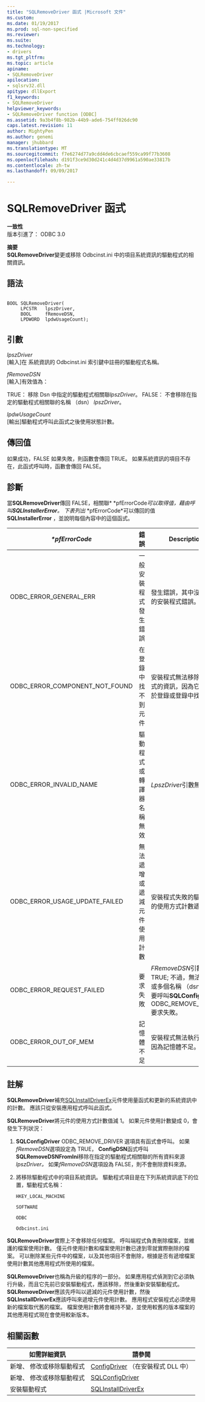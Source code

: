 ```yaml
---
title: "SQLRemoveDriver 函式 |Microsoft 文件"
ms.custom: 
ms.date: 01/19/2017
ms.prod: sql-non-specified
ms.reviewer: 
ms.suite: 
ms.technology:
- drivers
ms.tgt_pltfrm: 
ms.topic: article
apiname:
- SQLRemoveDriver
apilocation:
- sqlsrv32.dll
apitype: dllExport
f1_keywords:
- SQLRemoveDriver
helpviewer_keywords:
- SQLRemoveDriver function [ODBC]
ms.assetid: 9a3b4f8b-982b-44b9-ade6-754ff026dc90
caps.latest.revision: 11
author: MightyPen
ms.author: genemi
manager: jhubbard
ms.translationtype: MT
ms.sourcegitcommit: f7e6274d77a9cdd4de6cbcaef559ca99f77b3608
ms.openlocfilehash: d191f3ce9d30d241c4d4d37d9961a590ae33817b
ms.contentlocale: zh-tw
ms.lasthandoff: 09/09/2017

---
```

# <a name="sqlremovedriver-function"></a>SQLRemoveDriver 函式
**一致性**  
 版本引進了： ODBC 3.0  
  
 **摘要**  
 **SQLRemoveDriver**變更或移除 Odbcinst.ini 中的項目系統資訊的驅動程式的相關資訊。  
  
## <a name="syntax"></a>語法  
  
```  
  
BOOL SQLRemoveDriver(  
     LPCSTR   lpszDriver,  
     BOOL     fRemoveDSN,  
     LPDWORD  lpdwUsageCount);  
```  
  
## <a name="arguments"></a>引數  
 *lpszDriver*  
 [輸入]在 系統資訊的 Odbcinst.ini 索引鍵中註冊的驅動程式名稱。  
  
 *fRemoveDSN*  
 [輸入]有效值為：  
  
 TRUE： 移除 Dsn 中指定的驅動程式相關聯*lpszDriver*。 FALSE： 不會移除在指定的驅動程式相關聯的名稱 （dsn） *lpszDriver*。  
  
 *lpdwUsageCount*  
 [輸出]驅動程式呼叫此函式之後使用狀態計數。  
  
## <a name="returns"></a>傳回值  
 如果成功，FALSE 如果失敗，則函數會傳回 TRUE。 如果系統資訊的項目不存在，此函式呼叫時，函數會傳回 FALSE。  
  
## <a name="diagnostics"></a>診斷  
 當**SQLRemoveDriver**傳回 FALSE，相關聯* \*pfErrorCode*可以取得值，藉由呼叫**SQLInstallerError**。 下表列出* \*pfErrorCode*可以傳回的值**SQLInstallerError** ，並說明每個內容中的這個函式。  
  
|*\*pfErrorCode*|錯誤|Description|  
|---------------------|-----------|-----------------|  
|ODBC_ERROR_GENERAL_ERR|一般安裝程式發生錯誤|發生錯誤，其中沒有特定的安裝程式錯誤。|  
|ODBC_ERROR_COMPONENT_NOT_FOUND|在登錄中找不到元件|安裝程式無法移除驅動程式的資訊，因為它不存在於登錄或登錄中找不到。|  
|ODBC_ERROR_INVALID_NAME|驅動程式或轉譯器名稱無效|*LpszDriver*引數無效。|  
|ODBC_ERROR_USAGE_UPDATE_FAILED|無法遞增或遞減元件使用計數|安裝程式失敗的驅動程式的使用方式計數遞減。|  
|ODBC_ERROR_REQUEST_FAILED|要求失敗|*FRemoveDSN*引數為 TRUE; 不過，無法移除一或多個名稱 （dsn）。 若要呼叫**SQLConfigDriver** ODBC_REMOVE_DRIVER 要求失敗。|  
|ODBC_ERROR_OUT_OF_MEM|記憶體不足|安裝程式無法執行函式，因為記憶體不足。|  
  
## <a name="comments"></a>註解  
 **SQLRemoveDriver**補充[SQLInstallDriverEx](../../../odbc/reference/syntax/sqlinstalldriverex-function.md)元件使用量函式和更新的系統資訊中的計數。 應該只從安裝應用程式呼叫此函式。  
  
 **SQLRemoveDriver**將元件的使用方式計數值減 1。 如果元件使用計數變成 0，會發生下列狀況：  
  
1.  **SQLConfigDriver** ODBC_REMOVE_DRIVER 選項具有函式會呼叫。 如果*fRemoveDSN*選項設定為 TRUE， **ConfigDSN**函式呼叫**SQLRemoveDSNFromIni**移除在指定的驅動程式相關聯的所有資料來源*lpszDriver。* 如果*fRemoveDSN*選項設為 FALSE，則不會刪除資料來源。  
  
2.  將移除驅動程式中的項目系統資訊。 驅動程式項目是在下列系統資訊底下的位置，驅動程式名稱：  
  
     `HKEY_LOCAL_MACHINE`  
  
     `SOFTWARE`  
  
     `ODBC`  
  
     `Odbcinst.ini`  
  
 **SQLRemoveDriver**實際上不會移除任何檔案。 呼叫端程式負責刪除檔案，並維護的檔案使用計數。 僅元件使用計數和檔案使用計數已達到零就實際刪除的檔案。 可以刪除某些元件中的檔案，以及其他項目不會刪除，根據是否有遞增檔案使用計數其他應用程式所使用的檔案。  
  
 **SQLRemoveDriver**也稱為升級的程序的一部分。 如果應用程式偵測到它必須執行升級，而且它先前已安裝驅動程式，應該移除，然後重新安裝驅動程式。 **SQLRemoveDriver**應該先呼叫以遞減的元件使用計數，然後**SQLInstallDriverEx**應該呼叫來遞增元件使用計數。 應用程式安裝程式必須使用新的檔案取代舊的檔案。 檔案使用計數將會維持不變，並使用較舊的版本檔案的其他應用程式現在會使用較新版本。  
  
## <a name="related-functions"></a>相關函數  
  
|如需詳細資訊|請參閱|  
|---------------------------|---------|  
|新增、 修改或移除驅動程式|[ConfigDriver](../../../odbc/reference/syntax/configdriver-function.md) （在安裝程式 DLL 中）|  
|新增、 修改或移除驅動程式|[SQLConfigDriver](../../../odbc/reference/syntax/sqlconfigdriver-function.md)|  
|安裝驅動程式|[SQLInstallDriverEx](../../../odbc/reference/syntax/sqlinstalldriverex-function.md)|
